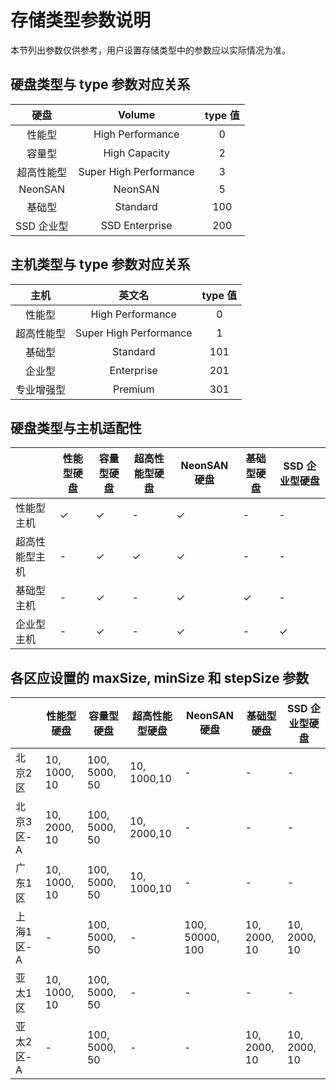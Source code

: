 # 存储类型参数说明

 本节列出参数仅供参考，用户设置存储类型中的参数应以实际情况为准。

 ## 硬盘类型与 type 参数对应关系

 |硬盘|Volume|type 值|
|:---:|:----:|:----:|
|性能型| High Performance|0|
|容量型| High Capacity|2|
|超高性能型|Super High Performance|3|
|NeonSAN| NeonSAN|5|
|基础型| Standard|100|
|SSD 企业型| SSD Enterprise|200|

## 主机类型与 type 参数对应关系
|主机|英文名|type 值|
|:---:|:----:|:----:|
|性能型|High Performance|0|
|超高性能型|Super High Performance|1|
|基础型|Standard|101|
|企业型|Enterprise|201|
|专业增强型|Premium|301|

 ## 硬盘类型与主机适配性

 |          | 性能型硬盘    | 容量型硬盘  | 超高性能型硬盘 | NeonSAN 硬盘 |基础型硬盘| SSD 企业型硬盘|
|-----------|------------------|------------------|-----------------|---------|----------|-------|
|性能型主机| ✓        | ✓                | -               | ✓      | -     | -     |
|超高性能型主机| -       | ✓                | ✓               |✓  |-  |-  |
|基础型主机| -       | ✓                | -               |✓  |✓  |-  |
|企业型主机| -       | ✓                | -               |✓  |-  |✓  |


 ## 各区应设置的 maxSize, minSize 和 stepSize 参数

 |          | 性能型硬盘    | 容量型硬盘  | 超高性能型硬盘 | NeonSAN 硬盘 |基础型硬盘| SSD 企业型硬盘|
|----|----|-----|-----|----|----|-----|
| 北京2区  |10, 1000, 10  | 100, 5000, 50  | 10, 1000,10 | -  |  - | - |
| 北京3区-A  | 10, 2000, 10  | 100, 5000, 50  | 10, 2000,10  |  - |  - | -  |
| 广东1区 | 10, 1000, 10  | 100, 5000, 50  | 10, 1000,10  |  - | -  | -  |
| 上海1区-A  | -  | 100, 5000, 50  | -  | 100, 50000, 100  | 10, 2000, 10  | 10, 2000, 10  |
| 亚太1区  |10, 1000, 10   | 100, 5000, 50  | -  |  - |  - |  - |
| 亚太2区-A  | -  | 100, 5000, 50  |  - | -  | 10, 2000, 10  | 10, 2000, 10  |